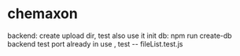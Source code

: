 # chemaxon
backend:
create upload dir, test also use it
init db: npm run create-db
backend test port already in use , test -- fileList.test.js